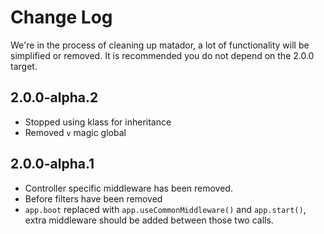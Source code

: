 # Change Log

We're in the process of cleaning up matador, a lot of functionality will be
simplified or removed.  It is recommended you do not depend on the 2.0.0 target.

## 2.0.0-alpha.2

- Stopped using klass for inheritance
- Removed `v` magic global

## 2.0.0-alpha.1

- Controller specific middleware has been removed.
- Before filters have been removed
- `app.boot` replaced with `app.useCommonMiddleware()` and `app.start()`, extra middleware should
be added between those two calls.
